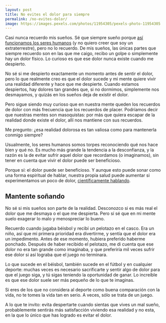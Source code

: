 ```yaml
---
layout: post
title: No evites el dolor para siempre
permalink: /no-evites-dolor/
image: https://images.pexels.com/photos/11954305/pexels-photo-11954305.jpeg?auto=compress&cs=tinysrgb&w=1260&h=750&dpr=1
---
```

Casi nunca recuerdo mis sueños. Sé que siempre sueño porque <a href="https://doctorferre.com/preguntas-frecuentes-sueno-adulto/219-sonamos-todas-las-noches/" target="_blank">así funcionamos los seres humanos</a> (y no quiero creer que soy un extraterrestre), pero no lo recuerdo. De mis sueños, las únicas partes que siempre recuerdo son en las que me caigo, recibo un golpe o simplemente hay un dolor físico. Lo curioso es que ese dolor nunca existe cuando me despierto.

No sé si me despierto exactamente un momento antes de sentir el dolor, pero lo que realmente creo es que el dolor sucede y mi mente quiere vivir una realidad diferente y hace que me despierte. Cuando estamos despiertos, hay dolores tan grandes que, si no dormimos, simplemente nos desmayamos, y quizás en los sueños deja de existir el dolor.

Pero sigue siendo muy curioso que en nuestra mente queden los recuerdos de dolor con más frecuencia que los recuerdos de placer. Podríamos decir que nuestras mentes son masoquistas: por más que quiera escapar de la realidad donde existe el dolor, allí nos mantiene con sus recuerdos.

Me pregunto: ¿esa realidad dolorosa es tan valiosa como para mantenerla conmigo siempre?

Usualmente, los seres humanos somos torpes reconociendo qué nos hace bien y qué no. Es mucho más grande la tendencia a la desconfianza, y la razón es la de evitar sufrir aquel dolor que recordamos (o imaginamos), sin tener en cuenta que vivir el dolor puede ser beneficioso.

Porque sí: el dolor puede ser beneficioso. Y aunque esto puede sonar como una forma espiritual de hablar, nuestra propia salud puede aumentar si experimentamos un poco de dolor, <a href="https://clinicasom.com/es-bueno-soportar-el-dolor-2/" target="_blank">científicamente hablando</a>.

## Mantente soñando
No sé si mis sueños son parte de la realidad. Desconozco si es más real el dolor que me desmaya o el que me despierta. Pero sí sé que en mi mente suelo exagerar lo malo y menospreciar lo bueno.

Recuerdo cuando jugaba béisbol y recibí un pelotazo en el casco. Era un niño, así que mi primera prioridad era divertirme, y sentía que el dolor era un impedimento. Antes de ese momento, hubiera preferido haberme ponchado. Después de haber recibido el pelotazo, me di cuenta que ese dolor no era tan grande como imaginaba, y que preferiría mil veces sufrir ese dolor si así lograba que el juego no terminara.

Lo que sucede en el béisbol, también sucede en el fútbol y en cualquier deporte: muchas veces es necesario sacrificarte y sentir algo de dolor para que el juego siga, y tú sigas teniendo la oportunidad de ganar. Lo increíble es que ese dolor suele ser más pequeño de lo que te imaginas.

Si eres de los que no considera al deporte como buena comparación con la vida, no te tomes la vida tan en serio. A veces, sólo se trata de un juego.

A lo que te invito: evita despertarte cuando sientas que vives un mal sueño, probablemente sentirás más satisfacción viviendo esa realidad y no esta, en la que lo único que has logrado es evitar el dolor.